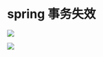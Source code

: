 # spring 事务失效
![](https://gitee.com/shuanger_nie/images/raw/master/note/java_base/spring%20事务失效.md/327334109248787.png)


![](https://gitee.com/shuanger_nie/images/raw/master/note/java_base/spring%20事务失效.md/415494309236654.png)